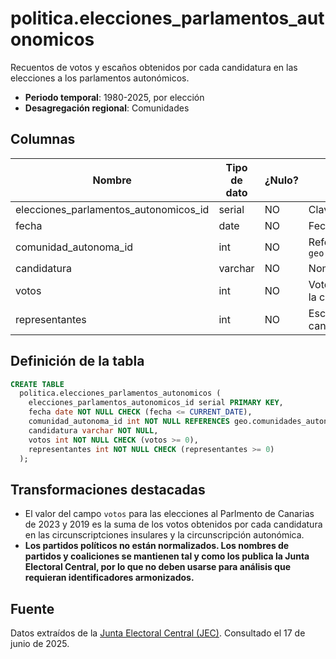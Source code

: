 # politica.elecciones_parlamentos_autonomicos

Recuentos de votos y escaños obtenidos por cada candidatura en las elecciones a los parlamentos autonómicos.

- **Periodo temporal**: 1980-2025, por elección
- **Desagregación regional**: Comunidades

## Columnas

| Nombre | Tipo de dato | ¿Nulo? | Descripción |
| --- | --- | --- | --- |
| elecciones_parlamentos_autonomicos_id | serial | NO | Clave primaria |
| fecha | date | NO | Fecha de la elección |
| comunidad_autonoma_id | int | NO | Referencia a `geo.comunidades_autonomas` |
| candidatura | varchar | NO | Nombre de la candidatura |
| votos | int | NO | Votos válidos recibidos por la candidatura |
| representantes | int | NO | Escaños obtenidos por la candidatura |

## Definición de la tabla

```sql
CREATE TABLE
  politica.elecciones_parlamentos_autonomicos (
    elecciones_parlamentos_autonomicos_id serial PRIMARY KEY,
    fecha date NOT NULL CHECK (fecha <= CURRENT_DATE),
    comunidad_autonoma_id int NOT NULL REFERENCES geo.comunidades_autonomas (comunidad_autonoma_id),
    candidatura varchar NOT NULL,
    votos int NOT NULL CHECK (votos >= 0),
    representantes int NOT NULL CHECK (representantes >= 0)
  );
```

## Transformaciones destacadas

- El valor del campo `votos` para las elecciones al Parlmento de Canarias de 2023 y 2019 es la suma de los votos obtenidos por cada candidatura en las circunscriptciones insulares y la circunscripción autonómica.
- **Los partidos políticos no están normalizados. Los nombres de partidos y coaliciones se mantienen tal y como los publica la Junta Electoral Central, por lo que no deben usarse para análisis que requieran identificadores armonizados.**

## Fuente

Datos extraídos de la <a href="https://www.juntaelectoralcentral.es/cs/jec/elecciones/autonomicas" target="_blank">Junta Electoral Central (JEC)</a>.
Consultado el 17 de junio de 2025.
